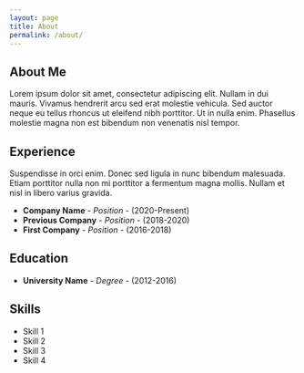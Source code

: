 ```yaml
---
layout: page
title: About
permalink: /about/
---
```


## About Me

Lorem ipsum dolor sit amet, consectetur adipiscing elit. Nullam in dui mauris. Vivamus hendrerit arcu sed erat molestie vehicula. Sed auctor neque eu tellus rhoncus ut eleifend nibh porttitor. Ut in nulla enim. Phasellus molestie magna non est bibendum non venenatis nisl tempor.

## Experience

Suspendisse in orci enim. Donec sed ligula in nunc bibendum malesuada. Etiam porttitor nulla non mi porttitor a fermentum magna mollis. Nullam et nisl in libero varius gravida.

- **Company Name** - *Position* - (2020-Present)
- **Previous Company** - *Position* - (2018-2020)
- **First Company** - *Position* - (2016-2018)

## Education

- **University Name** - *Degree* - (2012-2016)

## Skills

- Skill 1
- Skill 2
- Skill 3
- Skill 4